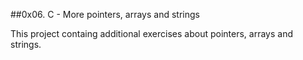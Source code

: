 ##0x06. C - More pointers, arrays and strings

This project containg additional exercises about pointers, arrays and strings.